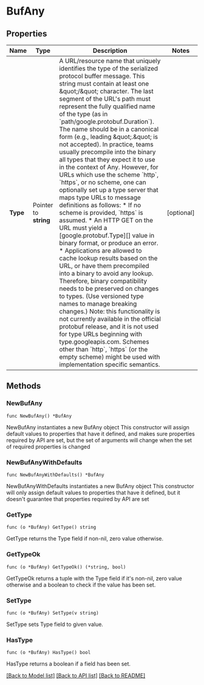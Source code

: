 # BufAny

## Properties

Name | Type | Description | Notes
------------ | ------------- | ------------- | -------------
**Type** | Pointer to **string** | A URL/resource name that uniquely identifies the type of the serialized protocol buffer message. This string must contain at least one \&quot;/\&quot; character. The last segment of the URL&#39;s path must represent the fully qualified name of the type (as in &#x60;path/google.protobuf.Duration&#x60;). The name should be in a canonical form (e.g., leading \&quot;.\&quot; is not accepted).  In practice, teams usually precompile into the binary all types that they expect it to use in the context of Any. However, for URLs which use the scheme &#x60;http&#x60;, &#x60;https&#x60;, or no scheme, one can optionally set up a type server that maps type URLs to message definitions as follows:  * If no scheme is provided, &#x60;https&#x60; is assumed. * An HTTP GET on the URL must yield a [google.protobuf.Type][]   value in binary format, or produce an error. * Applications are allowed to cache lookup results based on the   URL, or have them precompiled into a binary to avoid any   lookup. Therefore, binary compatibility needs to be preserved   on changes to types. (Use versioned type names to manage   breaking changes.)  Note: this functionality is not currently available in the official protobuf release, and it is not used for type URLs beginning with type.googleapis.com.  Schemes other than &#x60;http&#x60;, &#x60;https&#x60; (or the empty scheme) might be used with implementation specific semantics. | [optional] 

## Methods

### NewBufAny

`func NewBufAny() *BufAny`

NewBufAny instantiates a new BufAny object
This constructor will assign default values to properties that have it defined,
and makes sure properties required by API are set, but the set of arguments
will change when the set of required properties is changed

### NewBufAnyWithDefaults

`func NewBufAnyWithDefaults() *BufAny`

NewBufAnyWithDefaults instantiates a new BufAny object
This constructor will only assign default values to properties that have it defined,
but it doesn't guarantee that properties required by API are set

### GetType

`func (o *BufAny) GetType() string`

GetType returns the Type field if non-nil, zero value otherwise.

### GetTypeOk

`func (o *BufAny) GetTypeOk() (*string, bool)`

GetTypeOk returns a tuple with the Type field if it's non-nil, zero value otherwise
and a boolean to check if the value has been set.

### SetType

`func (o *BufAny) SetType(v string)`

SetType sets Type field to given value.

### HasType

`func (o *BufAny) HasType() bool`

HasType returns a boolean if a field has been set.


[[Back to Model list]](../README.md#documentation-for-models) [[Back to API list]](../README.md#documentation-for-api-endpoints) [[Back to README]](../README.md)


